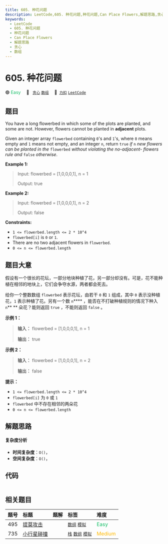 ```yaml
---
title: 605. 种花问题
description: LeetCode,605. 种花问题,种花问题,Can Place Flowers,解题思路,贪心,数组
keywords:
  - LeetCode
  - 605. 种花问题
  - 种花问题
  - Can Place Flowers
  - 解题思路
  - 贪心
  - 数组
---
```


# 605. 种花问题

🟢 <font color=#15bd66>Easy</font>&emsp; 🔖&ensp; [`贪心`](/tag/greedy.md) [`数组`](/tag/array.md)&emsp; 🔗&ensp;[`力扣`](https://leetcode.cn/problems/can-place-flowers) [`LeetCode`](https://leetcode.com/problems/can-place-flowers)

## 题目

You have a long flowerbed in which some of the plots are planted, and some are
not. However, flowers cannot be planted in **adjacent** plots.

Given an integer array `flowerbed` containing `0`'s and `1`'s, where `0` means
empty and `1` means not empty, and an integer `n`, return `true` _if_ `n` _new
flowers can be planted in the_ `flowerbed` _without violating the no-adjacent-
flowers rule and_ `false` _otherwise_.



**Example 1:**

> Input: flowerbed = [1,0,0,0,1], n = 1
> 
> Output: true

**Example 2:**

> Input: flowerbed = [1,0,0,0,1], n = 2
> 
> Output: false

**Constraints:**

  * `1 <= flowerbed.length <= 2 * 10^4`
  * `flowerbed[i]` is `0` or `1`.
  * There are no two adjacent flowers in `flowerbed`.
  * `0 <= n <= flowerbed.length`


## 题目大意

假设有一个很长的花坛，一部分地块种植了花，另一部分却没有。可是，花不能种植在相邻的地块上，它们会争夺水源，两者都会死去。

给你一个整数数组 `flowerbed` 表示花坛，由若干 `0` 和 `1` 组成，其中 `0` 表示没种植花，`1` 表示种植了花。另有一个数
`n`**** ，能否在不打破种植规则的情况下种入 `n`** ** 朵花？能则返回 `true` ，不能则返回 `false` 。



**示例 1：**

> 
> 
> 
> 
> 
> **输入：** flowerbed = [1,0,0,0,1], n = 1
> 
> **输出：** true
> 
> 

**示例 2：**

> 
> 
> 
> 
> 
> **输入：** flowerbed = [1,0,0,0,1], n = 2
> 
> **输出：** false
> 
> 



**提示：**

  * `1 <= flowerbed.length <= 2 * 10^4`
  * `flowerbed[i]` 为 `0` 或 `1`
  * `flowerbed` 中不存在相邻的两朵花
  * `0 <= n <= flowerbed.length`


## 解题思路

#### 复杂度分析

- **时间复杂度**：`O()`，
- **空间复杂度**：`O()`，

## 代码

```javascript

```

## 相关题目

<!-- prettier-ignore -->
| 题号 | 标题 | 题解 | 标签 | 难度 |
| :------: | :------ | :------: | :------ | :------ |
| 495 | [提莫攻击](https://leetcode.com/problems/teemo-attacking) |  |  [`数组`](/tag/array.md) [`模拟`](/tag/simulation.md) | <font color=#15bd66>Easy</font> |
| 735 | [小行星碰撞](https://leetcode.com/problems/asteroid-collision) |  |  [`栈`](/tag/stack.md) [`数组`](/tag/array.md) [`模拟`](/tag/simulation.md) | <font color=#ffb800>Medium</font> |